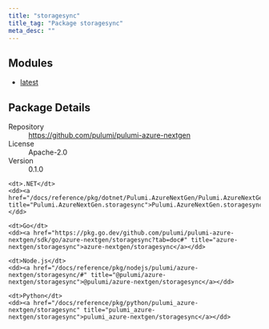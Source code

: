 ```yaml
---
title: "storagesync"
title_tag: "Package storagesync"
meta_desc: ""
---
```


<!-- WARNING: this file was generated by Pulumi Docs Generator. -->
<!-- Do not edit by hand unless you're certain you know what you are doing! -->



<h2 id="modules">Modules</h2>
<ul class="api">
    <li><a href="latest/" title="latest"><span class="symbol module"></span>latest</a></li>
</ul>

<h2 id="package-details">Package Details</h2>
<dl class="package-details">
	<dt>Repository</dt>
	<dd><a href="https://github.com/pulumi/pulumi-azure-nextgen">https://github.com/pulumi/pulumi-azure-nextgen</a></dd>
	<dt>License</dt>
	<dd>Apache-2.0</dd>
	<dt>Version</dt>
	<dd>0.1.0</dd>
</dl>



<dl class="tabular">

    <dt>.NET</dt>
    <dd><a href="/docs/reference/pkg/dotnet/Pulumi.AzureNextGen/Pulumi.AzureNextGen.storagesync.html" title="Pulumi.AzureNextGen.storagesync">Pulumi.AzureNextGen.storagesync</a></dd>

    <dt>Go</dt>
    <dd><a href="https://pkg.go.dev/github.com/pulumi/pulumi-azure-nextgen/sdk/go/azure-nextgen/storagesync?tab=doc#" title="azure-nextgen/storagesync">azure-nextgen/storagesync</a></dd>

    <dt>Node.js</dt>
    <dd><a href="/docs/reference/pkg/nodejs/pulumi/azure-nextgen/storagesync/#" title="@pulumi/azure-nextgen/storagesync">@pulumi/azure-nextgen/storagesync</a></dd>

    <dt>Python</dt>
    <dd><a href="/docs/reference/pkg/python/pulumi_azure-nextgen/storagesync" title="pulumi_azure-nextgen/storagesync">pulumi_azure-nextgen/storagesync</a></dd>

</dl>

